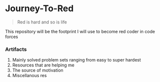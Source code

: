 # Journey-To-Red
> Red is hard and so is life

This repository will be the footprint I will use to become red coder in code forces

### Artifacts
1. Mainly solved problem sets ranging from easy to super hardest
2. Resources that are helping me
3. The source of motivation
4. Miscellanous res
